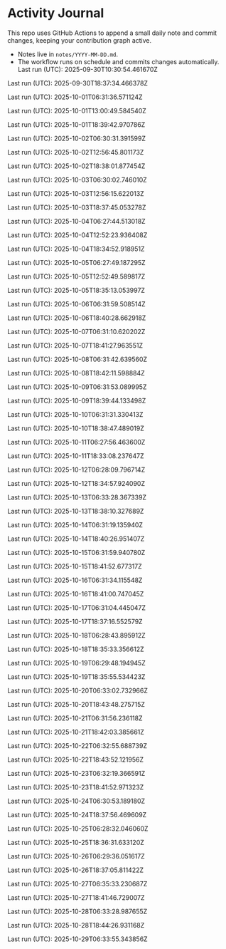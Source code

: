 # Activity Journal

This repo uses GitHub Actions to append a small daily note and commit changes, keeping your contribution graph active.

- Notes live in `notes/YYYY-MM-DD.md`.
- The workflow runs on schedule and commits changes automatically.
Last run (UTC): 2025-09-30T10:30:54.461670Z

Last run (UTC): 2025-09-30T18:37:34.466378Z

Last run (UTC): 2025-10-01T06:31:36.571124Z

Last run (UTC): 2025-10-01T13:00:49.584540Z

Last run (UTC): 2025-10-01T18:39:42.970786Z

Last run (UTC): 2025-10-02T06:30:31.391599Z

Last run (UTC): 2025-10-02T12:56:45.801173Z

Last run (UTC): 2025-10-02T18:38:01.877454Z

Last run (UTC): 2025-10-03T06:30:02.746010Z

Last run (UTC): 2025-10-03T12:56:15.622013Z

Last run (UTC): 2025-10-03T18:37:45.053278Z

Last run (UTC): 2025-10-04T06:27:44.513018Z

Last run (UTC): 2025-10-04T12:52:23.936408Z

Last run (UTC): 2025-10-04T18:34:52.918951Z

Last run (UTC): 2025-10-05T06:27:49.187295Z

Last run (UTC): 2025-10-05T12:52:49.589817Z

Last run (UTC): 2025-10-05T18:35:13.053997Z

Last run (UTC): 2025-10-06T06:31:59.508514Z

Last run (UTC): 2025-10-06T18:40:28.662918Z

Last run (UTC): 2025-10-07T06:31:10.620202Z

Last run (UTC): 2025-10-07T18:41:27.963551Z

Last run (UTC): 2025-10-08T06:31:42.639560Z

Last run (UTC): 2025-10-08T18:42:11.598884Z

Last run (UTC): 2025-10-09T06:31:53.089995Z

Last run (UTC): 2025-10-09T18:39:44.133498Z

Last run (UTC): 2025-10-10T06:31:31.330413Z

Last run (UTC): 2025-10-10T18:38:47.489019Z

Last run (UTC): 2025-10-11T06:27:56.463600Z

Last run (UTC): 2025-10-11T18:33:08.237647Z

Last run (UTC): 2025-10-12T06:28:09.796714Z

Last run (UTC): 2025-10-12T18:34:57.924090Z

Last run (UTC): 2025-10-13T06:33:28.367339Z

Last run (UTC): 2025-10-13T18:38:10.327689Z

Last run (UTC): 2025-10-14T06:31:19.135940Z

Last run (UTC): 2025-10-14T18:40:26.951407Z

Last run (UTC): 2025-10-15T06:31:59.940780Z

Last run (UTC): 2025-10-15T18:41:52.677317Z

Last run (UTC): 2025-10-16T06:31:34.115548Z

Last run (UTC): 2025-10-16T18:41:00.747045Z

Last run (UTC): 2025-10-17T06:31:04.445047Z

Last run (UTC): 2025-10-17T18:37:16.552579Z

Last run (UTC): 2025-10-18T06:28:43.895912Z

Last run (UTC): 2025-10-18T18:35:33.356612Z

Last run (UTC): 2025-10-19T06:29:48.194945Z

Last run (UTC): 2025-10-19T18:35:55.534423Z

Last run (UTC): 2025-10-20T06:33:02.732966Z

Last run (UTC): 2025-10-20T18:43:48.275715Z

Last run (UTC): 2025-10-21T06:31:56.236118Z

Last run (UTC): 2025-10-21T18:42:03.385661Z

Last run (UTC): 2025-10-22T06:32:55.688739Z

Last run (UTC): 2025-10-22T18:43:52.121956Z

Last run (UTC): 2025-10-23T06:32:19.366591Z

Last run (UTC): 2025-10-23T18:41:52.971323Z

Last run (UTC): 2025-10-24T06:30:53.189180Z

Last run (UTC): 2025-10-24T18:37:56.469609Z

Last run (UTC): 2025-10-25T06:28:32.046060Z

Last run (UTC): 2025-10-25T18:36:31.633120Z

Last run (UTC): 2025-10-26T06:29:36.051617Z

Last run (UTC): 2025-10-26T18:37:05.811422Z

Last run (UTC): 2025-10-27T06:35:33.230687Z

Last run (UTC): 2025-10-27T18:41:46.729007Z

Last run (UTC): 2025-10-28T06:33:28.987655Z

Last run (UTC): 2025-10-28T18:44:26.931168Z

Last run (UTC): 2025-10-29T06:33:55.343856Z
